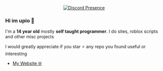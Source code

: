 <div align="center">
  <a href="https://discord.com/users/1177722124035706931">
    <img src="https://lanyard.cnrad.dev/api/1177722124035706931" alt="Discord Presence">
  </a>
</div>

### Hi im upio 👋

I'm a **14 year old** mostly **self taught programmer**. I do sites, roblox scripts and other misc projects

I would greatly appreciate if you star ⭐ any repo you found useful or interesting
- [My Website 🌐](https://www.upio.dev)
